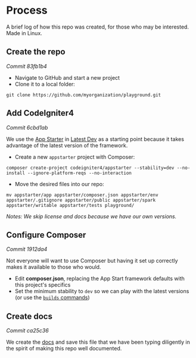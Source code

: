 # Process

A brief log of how this repo was created, for those who may be interested. Made in Linux.

## Create the repo

*Commit 83fb1b4*

* Navigate to GitHub and start a new project
* Clone it to a local folder:

`git clone https://github.com/myorganization/playground.git`

## Add CodeIgniter4

*Commit 6cbd1ab*

We use the [App Starter](https://codeigniter4.github.io/userguide/installation/installing_composer.html#app-starter)
in [Latest Dev](https://codeigniter4.github.io/userguide/installation/installing_composer.html#latest-dev)
as a starting point because it takes advantage of the latest version of the framework.

* Create a new `appstarter` project with Composer:

`composer create-project codeigniter4/appstarter --stability=dev --no-install --ignore-platform-reqs --no-interaction`
	
* Move the desired files into our repo:

`mv appstarter/app appstarter/composer.json appstarter/env appstarter/.gitignore appstarter/public appstarter/spark appstarter/writable appstarter/tests playground/`

*Notes: We skip license and docs because we have our own versions.*

## Configure Composer

*Commit 1912da4*

Not everyone will want to use Composer but having it set up correctly makes it available
to those who would.

* Edit **composer.json**, replacing the App Start framework defaults with this project's specifics
* Set the minimum stability to `dev` so we can play with the latest versions (or use the [`builds` commands](https://codeigniter4.github.io/userguide/installation/installing_composer.html#latest-dev))

## Create docs

*Commit ca25c36*

We create the [docs](docs/) and save this file that we have been typing diligently
in the spirit of making this repo well documented.
